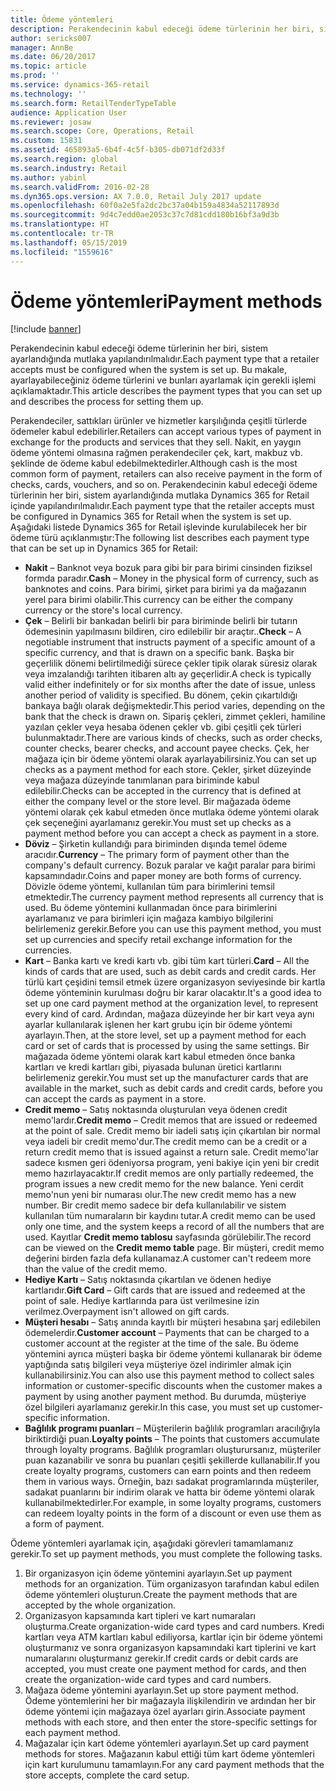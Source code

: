 ```yaml
---
title: Ödeme yöntemleri
description: Perakendecinin kabul edeceği ödeme türlerinin her biri, sistem ayarlandığında mutlaka yapılandırılmalıdır. Bu makale, ayarlayabileceğiniz ödeme türlerini ve bunları ayarlamak için gerekli işlemi açıklamaktadır.
author: sericks007
manager: AnnBe
ms.date: 06/20/2017
ms.topic: article
ms.prod: ''
ms.service: dynamics-365-retail
ms.technology: ''
ms.search.form: RetailTenderTypeTable
audience: Application User
ms.reviewer: josaw
ms.search.scope: Core, Operations, Retail
ms.custom: 15831
ms.assetid: 465893a5-6b4f-4c5f-b305-db071df2d33f
ms.search.region: global
ms.search.industry: Retail
ms.author: yabinl
ms.search.validFrom: 2016-02-28
ms.dyn365.ops.version: AX 7.0.0, Retail July 2017 update
ms.openlocfilehash: 60f0a2e5fa2dc2bc37a04b159a4834a52117893d
ms.sourcegitcommit: 9d4c7edd0ae2053c37c7d81cdd180b16bf3a9d3b
ms.translationtype: HT
ms.contentlocale: tr-TR
ms.lasthandoff: 05/15/2019
ms.locfileid: "1559616"
---
```

# <a name="payment-methods"></a><span data-ttu-id="7c7f6-104">Ödeme yöntemleri</span><span class="sxs-lookup"><span data-stu-id="7c7f6-104">Payment methods</span></span>

[!include [banner](includes/banner.md)]

<span data-ttu-id="7c7f6-105">Perakendecinin kabul edeceği ödeme türlerinin her biri, sistem ayarlandığında mutlaka yapılandırılmalıdır.</span><span class="sxs-lookup"><span data-stu-id="7c7f6-105">Each payment type that a retailer accepts must be configured when the system is set up.</span></span> <span data-ttu-id="7c7f6-106">Bu makale, ayarlayabileceğiniz ödeme türlerini ve bunları ayarlamak için gerekli işlemi açıklamaktadır.</span><span class="sxs-lookup"><span data-stu-id="7c7f6-106">This article describes the payment types that you can set up and describes the process for setting them up.</span></span>

<span data-ttu-id="7c7f6-107">Perakendeciler, sattıkları ürünler ve hizmetler karşılığında çeşitli türlerde ödemeler kabul edebilirler.</span><span class="sxs-lookup"><span data-stu-id="7c7f6-107">Retailers can accept various types of payment in exchange for the products and services that they sell.</span></span> <span data-ttu-id="7c7f6-108">Nakit, en yaygın ödeme yöntemi olmasına rağmen perakendeciler çek, kart, makbuz vb. şeklinde de ödeme kabul edebilmektedirler.</span><span class="sxs-lookup"><span data-stu-id="7c7f6-108">Although cash is the most common form of payment, retailers can also receive payment in the form of checks, cards, vouchers, and so on.</span></span> <span data-ttu-id="7c7f6-109">Perakendecinin kabul edeceği ödeme türlerinin her biri, sistem ayarlandığında mutlaka Dynamics 365 for Retail içinde yapılandırılmalıdır.</span><span class="sxs-lookup"><span data-stu-id="7c7f6-109">Each payment type that the retailer accepts must be configured in Dynamics 365 for Retail when the system is set up.</span></span> <span data-ttu-id="7c7f6-110">Aşağıdaki listede Dynamics 365 for Retail işlevinde kurulabilecek her bir ödeme türü açıklanmıştır:</span><span class="sxs-lookup"><span data-stu-id="7c7f6-110">The following list describes each payment type that can be set up in Dynamics 365 for Retail:</span></span>

- <span data-ttu-id="7c7f6-111">**Nakit** – Banknot veya bozuk para gibi bir para birimi cinsinden fiziksel formda paradır.</span><span class="sxs-lookup"><span data-stu-id="7c7f6-111">**Cash** – Money in the physical form of currency, such as banknotes and coins.</span></span> <span data-ttu-id="7c7f6-112">Para birimi, şirket para birimi ya da mağazanın yerel para birimi olabilir.</span><span class="sxs-lookup"><span data-stu-id="7c7f6-112">This currency can be either the company currency or the store's local currency.</span></span>
- <span data-ttu-id="7c7f6-113">**Çek** – Belirli bir bankadan belirli bir para biriminde belirli bir tutarın ödemesinin yapılmasını bildiren, ciro edilebilir bir araçtır..</span><span class="sxs-lookup"><span data-stu-id="7c7f6-113">**Check** – A negotiable instrument that instructs payment of a specific amount of a specific currency, and that is drawn on a specific bank.</span></span> <span data-ttu-id="7c7f6-114">Başka bir geçerlilik dönemi belirtilmediği sürece çekler tipik olarak süresiz olarak veya imzalandığı tarihten itibaren altı ay geçerlidir.</span><span class="sxs-lookup"><span data-stu-id="7c7f6-114">A check is typically valid either indefinitely or for six months after the date of issue, unless another period of validity is specified.</span></span> <span data-ttu-id="7c7f6-115">Bu dönem, çekin çıkartıldığı bankaya bağlı olarak değişmektedir.</span><span class="sxs-lookup"><span data-stu-id="7c7f6-115">This period varies, depending on the bank that the check is drawn on.</span></span> <span data-ttu-id="7c7f6-116">Sipariş çekleri, zimmet çekleri, hamiline yazılan çekler veya hesaba ödenen çekler vb. gibi çeşitli çek türleri bulunmaktadır.</span><span class="sxs-lookup"><span data-stu-id="7c7f6-116">There are various kinds of checks, such as order checks, counter checks, bearer checks, and account payee checks.</span></span> <span data-ttu-id="7c7f6-117">Çek, her mağaza için bir ödeme yöntemi olarak ayarlayabilirsiniz.</span><span class="sxs-lookup"><span data-stu-id="7c7f6-117">You can set up checks as a payment method for each store.</span></span> <span data-ttu-id="7c7f6-118">Çekler, şirket düzeyinde veya mağaza düzeyinde tanımlanan para biriminde kabul edilebilir.</span><span class="sxs-lookup"><span data-stu-id="7c7f6-118">Checks can be accepted in the currency that is defined at either the company level or the store level.</span></span> <span data-ttu-id="7c7f6-119">Bir mağazada ödeme yöntemi olarak çek kabul etmeden önce mutlaka ödeme yöntemi olarak çek seçeneğini ayarlamanız gerekir.</span><span class="sxs-lookup"><span data-stu-id="7c7f6-119">You must set up checks as a payment method before you can accept a check as payment in a store.</span></span>
- <span data-ttu-id="7c7f6-120">**Döviz** – Şirketin kullandığı para biriminden dışında temel ödeme aracıdır.</span><span class="sxs-lookup"><span data-stu-id="7c7f6-120">**Currency** – The primary form of payment other than the company's default currency.</span></span> <span data-ttu-id="7c7f6-121">Bozuk paralar ve kağıt paralar para birimi kapsamındadır.</span><span class="sxs-lookup"><span data-stu-id="7c7f6-121">Coins and paper money are both forms of currency.</span></span> <span data-ttu-id="7c7f6-122">Dövizle ödeme yöntemi, kullanılan tüm para birimlerini temsil etmektedir.</span><span class="sxs-lookup"><span data-stu-id="7c7f6-122">The currency payment method represents all currency that is used.</span></span> <span data-ttu-id="7c7f6-123">Bu ödeme yöntemini kullanmadan önce para birimlerini ayarlamanız ve para birimleri için mağaza kambiyo bilgilerini belirlemeniz gerekir.</span><span class="sxs-lookup"><span data-stu-id="7c7f6-123">Before you can use this payment method, you must set up currencies and specify retail exchange information for the currencies.</span></span>
- <span data-ttu-id="7c7f6-124">**Kart** – Banka kartı ve kredi kartı vb. gibi tüm kart türleri.</span><span class="sxs-lookup"><span data-stu-id="7c7f6-124">**Card** – All the kinds of cards that are used, such as debit cards and credit cards.</span></span> <span data-ttu-id="7c7f6-125">Her türlü kart çeşidini temsil etmek üzere organizasyon seviyesinde bir kartla ödeme yönteminin kurulması doğru bir karar olacaktır.</span><span class="sxs-lookup"><span data-stu-id="7c7f6-125">It's a good idea to set up one card payment method at the organization level, to represent every kind of card.</span></span> <span data-ttu-id="7c7f6-126">Ardından, mağaza düzeyinde her bir kart veya aynı ayarlar kullanılarak işlenen her kart grubu için bir ödeme yöntemi ayarlayın.</span><span class="sxs-lookup"><span data-stu-id="7c7f6-126">Then, at the store level, set up a payment method for each card or set of cards that is processed by using the same settings.</span></span> <span data-ttu-id="7c7f6-127">Bir mağazada ödeme yöntemi olarak kart kabul etmeden önce banka kartları ve kredi kartları gibi, piyasada bulunan üretici kartlarını belirlemeniz gerekir.</span><span class="sxs-lookup"><span data-stu-id="7c7f6-127">You must set up the manufacturer cards that are available in the market, such as debit cards and credit cards, before you can accept the cards as payment in a store.</span></span>
- <span data-ttu-id="7c7f6-128">**Credit memo** – Satış noktasında oluşturulan veya ödenen credit memo'lardır.</span><span class="sxs-lookup"><span data-stu-id="7c7f6-128">**Credit memo** – Credit memos that are issued or redeemed at the point of sale.</span></span> <span data-ttu-id="7c7f6-129">Credit memo bir iadeli satış için çıkartılan bir normal veya iadeli bir credit memo'dur.</span><span class="sxs-lookup"><span data-stu-id="7c7f6-129">The credit memo can be a credit or a return credit memo that is issued against a return sale.</span></span> <span data-ttu-id="7c7f6-130">Credit memo'lar sadece kısmen geri ödeniyorsa program, yeni bakiye için yeni bir credit memo hazırlayacaktır.</span><span class="sxs-lookup"><span data-stu-id="7c7f6-130">If credit memos are only partially redeemed, the program issues a new credit memo for the new balance.</span></span> <span data-ttu-id="7c7f6-131">Yeni cerdit memo'nun yeni bir numarası olur.</span><span class="sxs-lookup"><span data-stu-id="7c7f6-131">The new credit memo has a new number.</span></span> <span data-ttu-id="7c7f6-132">Bir credit memo sadece bir defa kullanılabilir ve sistem kullanılan tüm numaraların bir kaydını tutar.</span><span class="sxs-lookup"><span data-stu-id="7c7f6-132">A credit memo can be used only one time, and the system keeps a record of all the numbers that are used.</span></span> <span data-ttu-id="7c7f6-133">Kayıtlar **Credit memo tablosu** sayfasında görülebilir.</span><span class="sxs-lookup"><span data-stu-id="7c7f6-133">The record can be viewed on the **Credit memo table** page.</span></span> <span data-ttu-id="7c7f6-134">Bir müşteri, credit memo değerini birden fazla defa kullanamaz.</span><span class="sxs-lookup"><span data-stu-id="7c7f6-134">A customer can't redeem more than the value of the credit memo.</span></span>
- <span data-ttu-id="7c7f6-135">**Hediye Kartı** – Satış noktasında çıkartılan ve ödenen hediye kartlarıdır.</span><span class="sxs-lookup"><span data-stu-id="7c7f6-135">**Gift Card** – Gift cards that are issued and redeemed at the point of sale.</span></span> <span data-ttu-id="7c7f6-136">Hediye kartlarında para üst verilmesine izin verilmez.</span><span class="sxs-lookup"><span data-stu-id="7c7f6-136">Overpayment isn't allowed on gift cards.</span></span>
- <span data-ttu-id="7c7f6-137">**Müşteri hesabı** – Satış anında kayıtlı bir müşteri hesabına şarj edilebilen ödemelerdir.</span><span class="sxs-lookup"><span data-stu-id="7c7f6-137">**Customer account** – Payments that can be charged to a customer account at the register at the time of the sale.</span></span> <span data-ttu-id="7c7f6-138">Bu ödeme yöntemini ayrıca müşteri başka bir ödeme yöntemi kullanarak bir ödeme yaptığında satış bilgileri veya müşteriye özel indirimler almak için kullanabilirsiniz.</span><span class="sxs-lookup"><span data-stu-id="7c7f6-138">You can also use this payment method to collect sales information or customer-specific discounts when the customer makes a payment by using another payment method.</span></span> <span data-ttu-id="7c7f6-139">Bu durumda, müşteriye özel bilgileri ayarlamanız gerekir.</span><span class="sxs-lookup"><span data-stu-id="7c7f6-139">In this case, you must set up customer-specific information.</span></span>
- <span data-ttu-id="7c7f6-140">**Bağlılık programı puanları** – Müşterilerin bağlılık programları aracılığıyla biriktirdiği puan.</span><span class="sxs-lookup"><span data-stu-id="7c7f6-140">**Loyalty points** – The points that customers accumulate through loyalty programs.</span></span> <span data-ttu-id="7c7f6-141">Bağlılık programları oluşturursanız, müşteriler puan kazanabilir ve sonra bu puanları çeşitli şekillerde kullanabilir.</span><span class="sxs-lookup"><span data-stu-id="7c7f6-141">If you create loyalty programs, customers can earn points and then redeem them in various ways.</span></span> <span data-ttu-id="7c7f6-142">Örneğin, bazı sadakat programlarında müşteriler, sadakat puanlarını bir indirim olarak ve hatta bir ödeme yöntemi olarak kullanabilmektedirler.</span><span class="sxs-lookup"><span data-stu-id="7c7f6-142">For example, in some loyalty programs, customers can redeem loyalty points in the form of a discount or even use them as a form of payment.</span></span>

<span data-ttu-id="7c7f6-143">Ödeme yöntemleri ayarlamak için, aşağıdaki görevleri tamamlamanız gerekir.</span><span class="sxs-lookup"><span data-stu-id="7c7f6-143">To set up payment methods, you must complete the following tasks.</span></span>

1. <span data-ttu-id="7c7f6-144">Bir organizasyon için ödeme yöntemini ayarlayın.</span><span class="sxs-lookup"><span data-stu-id="7c7f6-144">Set up payment methods for an organization.</span></span> <span data-ttu-id="7c7f6-145">Tüm organizasyon tarafından kabul edilen ödeme yöntemleri oluşturun.</span><span class="sxs-lookup"><span data-stu-id="7c7f6-145">Create the payment methods that are accepted by the whole organization.</span></span>
2. <span data-ttu-id="7c7f6-146">Organizasyon kapsamında kart tipleri ve kart numaraları oluşturma.</span><span class="sxs-lookup"><span data-stu-id="7c7f6-146">Create organization-wide card types and card numbers.</span></span> <span data-ttu-id="7c7f6-147">Kredi kartları veya ATM kartları kabul ediliyorsa, kartlar için bir ödeme yöntemi oluşturmanız ve sonra organizasyon kapsamındaki kart tiplerini ve kart numaralarını oluşturmanız gerekir.</span><span class="sxs-lookup"><span data-stu-id="7c7f6-147">If credit cards or debit cards are accepted, you must create one payment method for cards, and then create the organization-wide card types and card numbers.</span></span>
3. <span data-ttu-id="7c7f6-148">Mağaza ödeme yöntemini ayarlayın.</span><span class="sxs-lookup"><span data-stu-id="7c7f6-148">Set up store payment method.</span></span> <span data-ttu-id="7c7f6-149">Ödeme yöntemlerini her bir mağazayla ilişkilendirin ve ardından her bir ödeme yöntemi için mağazaya özel ayarları girin.</span><span class="sxs-lookup"><span data-stu-id="7c7f6-149">Associate payment methods with each store, and then enter the store-specific settings for each payment method.</span></span>
4. <span data-ttu-id="7c7f6-150">Mağazalar için kart ödeme yöntemleri ayarlayın.</span><span class="sxs-lookup"><span data-stu-id="7c7f6-150">Set up card payment methods for stores.</span></span> <span data-ttu-id="7c7f6-151">Mağazanın kabul ettiği tüm kart ödeme yöntemleri için kart kurulumunu tamamlayın.</span><span class="sxs-lookup"><span data-stu-id="7c7f6-151">For any card payment methods that the store accepts, complete the card setup.</span></span>
